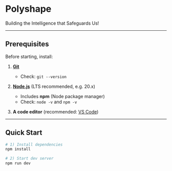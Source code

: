 # Polyshape

Building the Intelligence that Safeguards Us!

---

## Prerequisites
Before starting, install:

1. **[Git](https://git-scm.com/downloads)**
   - Check: `git --version`

2. **[Node.js](https://nodejs.org/)** (LTS recommended, e.g. 20.x)
   - Includes **npm** (Node package manager)
   - Check: `node -v` and `npm -v`

3. **A code editor** (recommended: [VS Code](https://code.visualstudio.com/))

---

## Quick Start
```bash
# 1) Install dependencies
npm install

# 2) Start dev server
npm run dev